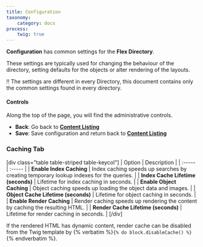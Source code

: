 ```yaml
---
title: Configuration
taxonomy:
    category: docs
process:
    twig: true
---
```


**Configuration** has common settings for the **Flex Directory**.

These settings are typically used for changing the behaviour of the directory, setting defaults for the objects or alter rendering of the layouts.

!! The settings are different in every Directory, this document contains only the common settings found in every directory.

#### Controls

Along the top of the page, you will find the administrative controls.

- **Back**: Go back to **[Content Listing](/advanced/flex/administration/views-list)**
- **Save**: Save configuration and return back to **[Content Listing](/advanced/flex/administration/views-list)**

### Caching Tab

[div class="table table-striped table-keycol"]
| Option                        | Description |
| :-----                        | :----- |
| **Enable Index Caching** | Index caching speeds up searches by creating temporary lookup indexes for the queries. |
| **Index Cache Lifetime (seconds)** | Lifetime for index caching in seconds. |
| **Enable Object Caching** | Object caching speeds up loading the object data and images. |
| **Object Cache Lifetime (seconds)** | Lifetime for object caching in seconds. |
| **Enable Render Caching** | Render caching speeds up rendering the content by caching the resulting HTML. |
| **Render Cache Lifetime (seconds)** | Lifetime for render caching in seconds. |
[/div]

If the rendered HTML has dynamic content, render cache can be disabled from the Twig template by {% verbatim %}```{% do block.disableCache() %}```{% endverbatim %}.
